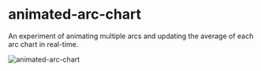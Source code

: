 # animated-arc-chart

An experiment of animating multiple arcs and updating the average of each arc chart in real-time.

![animated-arc-chart](https://github.com/awindest/animated-arc-chart/assets/56596420/20dfe24f-99f2-420a-9a6c-68735bcbdc56)

